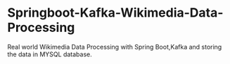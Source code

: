# Springboot-Kafka-Wikimedia-Data-Processing
Real world Wikimedia Data Processing with Spring Boot,Kafka and storing the data in MYSQL database.

